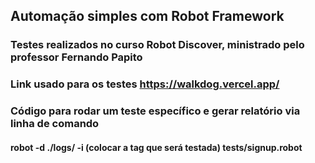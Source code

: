 ## Automação simples com Robot Framework
### Testes realizados no curso Robot Discover, ministrado pelo professor Fernando Papito 

### Link usado para os testes https://walkdog.vercel.app/

### Código para rodar um teste específico e gerar relatório via linha de comando 
#### robot -d ./logs/ -i (colocar a tag que será testada) tests/signup.robot 
